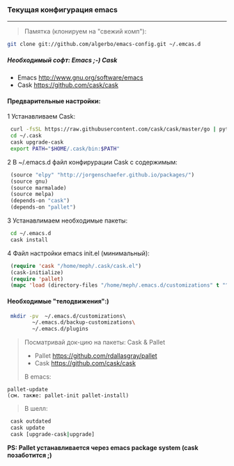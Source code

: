 
### Текущая конфигурация emacs
------------------------------

>Памятка (клонируем на "свежий комп"):
```bash
git clone git://github.com/algerbo/emacs-config.git ~/.emcas.d
```

##### Необходимый софт: Emacs ;-) Cask

- Emacs http://www.gnu.org/software/emacs
- Cask https://github.com/cask/cask

#### Предварительные настройки:

1 Устанавливаем Cask:
```bash
 curl -fsSL https://raw.githubusercontent.com/cask/cask/master/go | python
 cd ~/.cask
 cask upgrade-cask
 export PATH="$HOME/.cask/bin:$PATH"
```
2 В ~/.emacs.d файл конфирурации Cask с содержимым:
```lisp
 (source "elpy" "http://jorgenschaefer.github.io/packages/")
 (source gnu)
 (source marmalade)
 (source melpa)
 (depends-on "cask")
 (depends-on "pallet")
```
3 Устанавлимаем необходимые пакеты:
```bash
 cd ~/.emacs.d
 cask install
```
4 Файл настройки emacs init.el (минимальный):
```lisp
 (require 'cask "/home/meph/.cask/cask.el")
 (cask-initialize)
 (require 'pallet)
 (mapc 'load (directory-files "/home/meph/.emacs.d/customizations" t "^[0-9]+.*\.el$"))
```

#### Необходимые "телодвижения":)
```bash
 mkdir -pv  ~/.emacs.d/customizations\ 
	    ~/.emacs.d/backup-customizations\
	    ~/.emacs.d/plugins
```

>Посматривай док-цию на пакеты: Cask & Pallet
>
> - Pallet https://github.com/rdallasgray/pallet
> - Cask https://github.com/cask/cask
>
>В emacs:
```
pallet-update
(см. также: pallet-init pallet-install)
```
>В шелл:
```bash
 cask outdated
 cask update
 cask [upgrade-cask|upgrade]
```

**PS: Pallet устанавливается через emacs package system (cask позаботится ;)**
